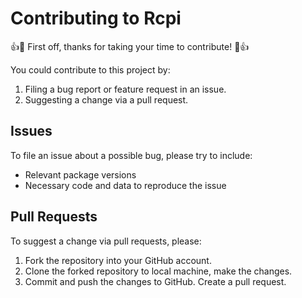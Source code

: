 # Contributing to Rcpi

:+1::tada: First off, thanks for taking your time to contribute! :tada::+1:

You could contribute to this project by:

1. Filing a bug report or feature request in an issue.
2. Suggesting a change via a pull request.

## Issues

To file an issue about a possible bug, please try to include:

- Relevant package versions
- Necessary code and data to reproduce the issue

## Pull Requests

To suggest a change via pull requests, please:

1. Fork the repository into your GitHub account.
2. Clone the forked repository to local machine, make the changes.
3. Commit and push the changes to GitHub. Create a pull request.
